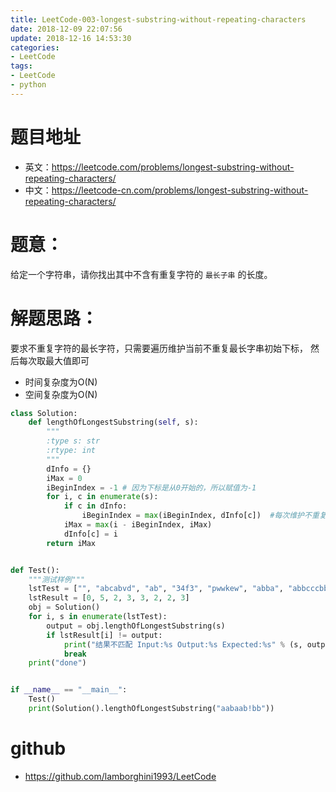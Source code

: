```yaml
---
title: LeetCode-003-longest-substring-without-repeating-characters
date: 2018-12-09 22:07:56
update: 2018-12-16 14:53:30
categories:
- LeetCode
tags:
- LeetCode
- python
---
```


# 题目地址
- 英文：https://leetcode.com/problems/longest-substring-without-repeating-characters/
- 中文：https://leetcode-cn.com/problems/longest-substring-without-repeating-characters/

# 题意：
给定一个字符串，请你找出其中不含有重复字符的 `最长子串` 的长度。

# 解题思路：
要求不重复字符的最长字符，只需要遍历维护当前不重复最长字串初始下标，
然后每次取最大值即可
- 时间复杂度为O(N)
- 空间复杂度为O(N)
<!--python0-->
```python
class Solution:
    def lengthOfLongestSubstring(self, s):
        """
        :type s: str
        :rtype: int
        """
        dInfo = {}
        iMax = 0
        iBeginIndex = -1 # 因为下标是从0开始的，所以赋值为-1
        for i, c in enumerate(s):
            if c in dInfo:
                iBeginIndex = max(iBeginIndex, dInfo[c])  #每次维护不重复串的初始下标
            iMax = max(i - iBeginIndex, iMax)
            dInfo[c] = i
        return iMax


def Test():
    """测试样例"""
    lstTest = ["", "abcabvd", "ab", "34f3", "pwwkew", "abba", "abbcccbba", "aabaab!bb"]
    lstResult = [0, 5, 2, 3, 3, 2, 2, 3]
    obj = Solution()
    for i, s in enumerate(lstTest):
        output = obj.lengthOfLongestSubstring(s)
        if lstResult[i] != output:
            print("结果不匹配 Input:%s Output:%s Expected:%s" % (s, output, lstResult[i]))
            break
    print("done")


if __name__ == "__main__":
    Test()
    print(Solution().lengthOfLongestSubstring("aabaab!bb"))

```

# github
- https://github.com/lamborghini1993/LeetCode
